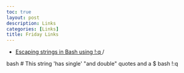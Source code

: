 ```yaml
---
toc: true
layout: post
description: Links
categories: [Links]
title: Friday Links
---
```


+ [Escaping strings in Bash using !:q ](https://til.simonwillison.net/til/til/bash_escaping-a-string.md)/

bash # This string 'has single' "and double" quotes and a $
bash !:q



